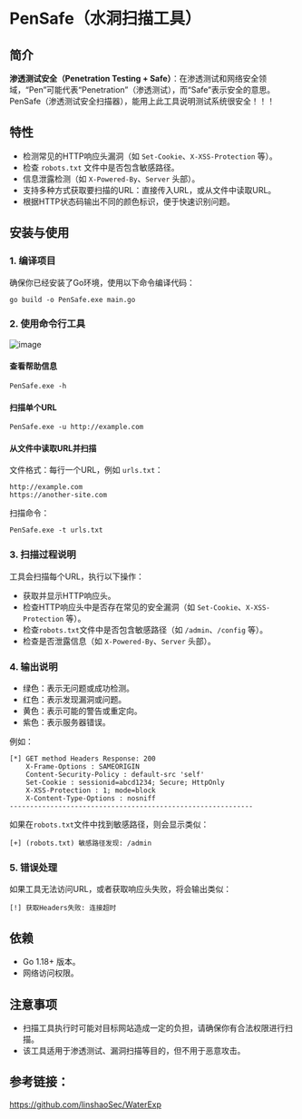 # PenSafe（水洞扫描工具）

## 简介

**渗透测试安全（Penetration Testing + Safe）**：在渗透测试和网络安全领域，“Pen”可能代表“Penetration”（渗透测试），而“Safe”表示安全的意思。PenSafe（渗透测试安全扫描器），能用上此工具说明测试系统很安全！！！

## 特性

- 检测常见的HTTP响应头漏洞（如 `Set-Cookie`、`X-XSS-Protection` 等）。
- 检查 `robots.txt` 文件中是否包含敏感路径。
- 信息泄露检测（如 `X-Powered-By`、`Server` 头部）。
- 支持多种方式获取要扫描的URL：直接传入URL，或从文件中读取URL。
- 根据HTTP状态码输出不同的颜色标识，便于快速识别问题。

## 安装与使用

### 1. 编译项目

确保你已经安装了Go环境，使用以下命令编译代码：

```
go build -o PenSafe.exe main.go
```

### 2. 使用命令行工具
![image](https://github.com/user-attachments/assets/512ab4e3-eb7b-4676-8858-d7d9dd6624d3)
#### 查看帮助信息

```
PenSafe.exe -h
```

#### 扫描单个URL

```
PenSafe.exe -u http://example.com
```

#### 从文件中读取URL并扫描

文件格式：每行一个URL，例如 `urls.txt`：

```
http://example.com
https://another-site.com
```

扫描命令：

```
PenSafe.exe -t urls.txt
```

### 3. 扫描过程说明

工具会扫描每个URL，执行以下操作：

- 获取并显示HTTP响应头。
- 检查HTTP响应头中是否存在常见的安全漏洞（如 `Set-Cookie`、`X-XSS-Protection` 等）。
- 检查`robots.txt`文件中是否包含敏感路径（如 `/admin`、`/config` 等）。
- 检查是否泄露信息（如 `X-Powered-By`、`Server` 头部）。

### 4. 输出说明

- 绿色：表示无问题或成功检测。
- 红色：表示发现漏洞或问题。
- 黄色：表示可能的警告或重定向。
- 紫色：表示服务器错误。

例如：

```
[*] GET method Headers Response: 200
    X-Frame-Options : SAMEORIGIN
    Content-Security-Policy : default-src 'self'
    Set-Cookie : sessionid=abcd1234; Secure; HttpOnly
    X-XSS-Protection : 1; mode=block
    X-Content-Type-Options : nosniff
------------------------------------------------------------
```

如果在`robots.txt`文件中找到敏感路径，则会显示类似：

```
[+] (robots.txt) 敏感路径发现: /admin
```

### 5. 错误处理

如果工具无法访问URL，或者获取响应头失败，将会输出类似：

```
[!] 获取Headers失败: 连接超时
```

## 依赖

- Go 1.18+ 版本。
- 网络访问权限。

## 注意事项

- 扫描工具执行时可能对目标网站造成一定的负担，请确保你有合法权限进行扫描。
- 该工具适用于渗透测试、漏洞扫描等目的，但不用于恶意攻击。
  
  
## 参考链接：

https://github.com/linshaoSec/WaterExp
